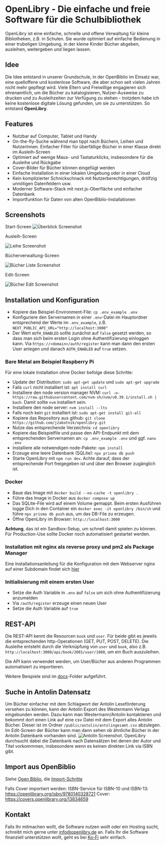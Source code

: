 # OpenLibry - Die einfache und freie Software für die Schulbibliothek

OpenLibry ist eine einfache, schnelle und offene Verwaltung für kleine Bibliotheken, z.B. in Schulen. Sie wurde optimiert auf einfache Bedienung in einer trubeligen Umgebung, in der kleine Kinder Bücher abgeben, ausleihen, weitergeben und liegen lassen.

## Idee
Die Idee entstand in unserer Grundschule, in der OpenBiblio im Einsatz war, eine quelloffene und kostenlose Software, die aber schon seit vielen Jahren nicht mehr gepflegt wird. Viele Eltern und Freiwillige engagieren sich ehrenamtlich, um die Bücher zu katalogisieren, Nutzer-Ausweise zu drucken und zu Ausleihzeiten zur Verfügung zu stehen - trotzdem habe ich keine kostenlose digitale Lösung gefunden, um sie zu unterstützen. So entstand **OpenLibry**.

## Features

- Nutzbar auf Computer, Tablet und Handy
- On-the-fly-Suche während man tippt nach Büchern, Leihen und NutzerInnen. Einfacher Filter für überfällige Bücher in einer Klasse direkt im Ausleih-Screen
- Optimiert auf wenige Maus- und Tastaturklicks, insbesondere für die Ausleihe und Rückgabe
- Cover-Bilder für Bücher können eingefügt werden
- Einfache Installation in einer lokalen Umgebung oder in einer Cloud
- Kein komplizierter Schnickschnack mit Nutzerberechtigungen, drölfzig unnötigen Datenfeldern usw.
- Moderner Software-Stack mit next.js-Oberfläche und einfacher Datenbank
- Importfunktion für Daten von alten OpenBiblio-Installationen

## Screenshots

Start-Screen
![Überblick Screenshot](./doc/titel1.jpg)

Ausleih-Screen

![Leihe Screenshot](./doc/screen1.jpg)

Bücherverwaltung-Screen

![Bücher Liste Screenshot](./doc/buch1.jpg)

Edit-Screen

![Bücher Edit Screenshot](./doc/buchedit1.jpg)


## Installation und Konfiguration

- Kopiere das Beispiel-Environment-File: `cp .env_example .env`
- Konfiguriere den Servernamen in einer `.env`-Datei im Hauptordner entsprechend der Werte im `.env_example`, z.B. `NEXT_PUBLIC_API_URL="http://localhost:3000"
`
- Der Wert `AUTH_ENABLED` sollte zunächst auf `false` gesetzt werden, so dass man sich beim ersten Login ohne Authentifizierung einloggen kann. Via `https://<domain>/auth/register` kann man dann den ersten User anlegen und danach `AUTH_ENABLED` auf `true` setzen.

### Bare Metal am Beispiel Raspberry Pi

Für eine lokale Installation ohne Docker befolge diese Schritte:

- Update der Distribution: `sudo apt-get update` und `sudo apt-get upgrade`
- Falls `curl` nicht installiert ist: `apt install curl`
- Installiere den node version manager NVM: `curl -o- https://raw.githubusercontent.com/nvm-sh/nvm/v0.39.1/install.sh | bash`. Damit sollte `nvm` installiert sein.
 - Installiere den node server: `nvm install --lts`
 - Falls noch kein `git` installiert ist: `sudo apt-get install git-all` 
 - Kopiere das Repository aus github: `git clone https://github.com/jzakotnik/openlibry.git`
 - Nutze das entsprechende Verzeichnis: `cd openlibry`
 - Kopiere das Beispielfile und passe den API-Endpunkt mit dem entsprechenden Servernamen an: `cp .env_example .env` und ggf. `nano .env`
- Installiere alle notwendigen node-Pakete: `npm install`
- Erzeuge eine leere Datenbank (SQLite): `npx prisma db push`
- Starte OpenLibry mit `npm run dev`. Achte darauf, dass der entsprechende Port freigegeben ist und über den Browser zugänglich ist.

### Docker

- Baue das Image mit `docker build --no-cache -t openlibry .`
- Führe das Image in Docker aus `docker compose up`
- Das SQLite-File wird auf einem Volume gemappt. Beim ersten Ausführen logge Dich in den Container ein `docker exec -it openlibry /bin/sh` und führe `npx prisma db push` aus, um das DB-File zu erzeugen.
- Öffne OpenLibry im Browser: `http://localhost:3000`

**Achtung**, das ist ein Sandbox-Setup, um schnell damit spielen zu können. Für Production-Use sollte Docker noch automatisiert gestartet werden.

### Installation mit nginx als reverse proxy und pm2 als Package Manager

Eine Installationsanleitung für die Konfiguration mit dem Webserver nginx auf einer Subdomain findet sich [hier](./doc/WebServerInstall.md)

### Initialisierung mit einem ersten User
- Setze die Auth Variable in `.env` auf `false` um sich ohne Authentifizierung anzumelden
- Via `/auth/register` erzeuge einen neuen User
- Setze die Auth Variable auf `true`

## REST-API

Die REST-API kennt die Resourcen `book` und `user`. Für beide gibt es jeweils die entsprechenden http-Operationen (GET, PUT, POST, DELETE). Die Ausleihe entsteht durch die Verknüpfung von `user` und `book`, also z.B. `http://localhost:3000/api/book/2001/user/1080`, um ein Buch auszuleihen.

Die API kann verwendet werden, um User/Bücher aus anderen Programmen automatisiert zu importieren.

Weitere Beispiele sind im [docs](./doc/sampleAPIRequests/)-Folder aufgeführt.


## Suche in Antolin Datensatz

Um Bücher einfacher mit dem Schlagwort der Antolin Leseförderung versehen zu können, kann der Antolin Export des Westermann Verlags eingebunden werden. Dazu kann man Westermann/Antolin kontaktieren und bekommt dort einen Link auf eine csv Datei mit dem Export alles Antolin Bücher. Dieser ist im Ordner `/public/antolin/antolingesamt.csv` abzulegen.
Im Edit-Screen der Bücher kann man dann sehen ob ähnliche Bücher in der Antolin Datenbank vorhanden sind.
![Antolin Screenshot](./doc/antolin.png). OpenLibry durchsucht dabei die Datenbank nach Datensätzen bei denen der Autor und Titel vorkommmen, insbesondere wenn es keinen direkten Link via ISBN gibt. 


## Import aus OpenBiblio

Siehe [Open Biblio](https://openbiblio.de/), die [Import-Schritte](./doc/OpenBiblioImport.md)

Falls Cover importiert werden:
ISBN-Service für ISBN-10 und ISBN-13: 
https://openlibrary.org/isbn/9780140328721
Cover: 
https://covers.openlibrary.org/13834659



## Kontakt

Falls Ihr mitmachen wollt, die Software nutzen wollt oder ein Hosting sucht, schreibt mich gerne unter [info@openlibry.de](info@openlibry.de) an. Falls Ihr die Software finanziell unterstützen wollt, geht es bei [Ko-Fi](https://ko-fi.com/jzakotnik) sehr einfach.
